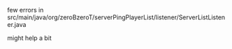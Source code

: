 few errors in src/main/java/org/zeroBzeroT/serverPingPlayerList/listener/ServerListListener.java

might help a bit
